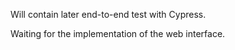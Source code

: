 Will contain later end-to-end test with Cypress.

Waiting for the implementation of the web interface.